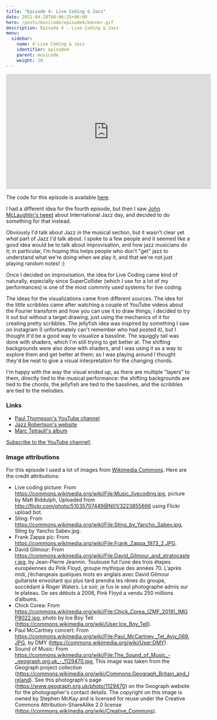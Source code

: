 ```yaml
---
title: "Episode 4: Live Coding & Jazz"
date: 2021-04-28T08:06:25+06:00
hero: /posts/musicode/episode4/banner.gif
description: Episode 4 - Live Coding & Jazz
menu:
  sidebar:
    name: 4-Live Coding & Jazz
    identifier: episode4
    parent: musicode
    weight: 10
---
```


<iframe width="560" height="315" src="https://www.youtube.com/embed/Oj6Sre4Lhac" title="YouTube video player" frameborder="0" allow="accelerometer; autoplay; clipboard-write; encrypted-media; gyroscope; picture-in-picture" allowfullscreen></iframe>

The code for this episode is available [here](https://github.com/psc-g/musicode/tree/main/ep4).

I had a different idea for the fourth episode, but then I saw [John McLaughlin's tweet](https://twitter.com/jmcl_gtr/status/1372490033391927296) about International Jazz day, and decided to do something for that instead.

Obviously I'd talk about Jazz in the musical section, but it wasn't clear yet _what_ part of Jazz I'd talk about. I spoke to a few people and it seemed like a good idea would be to talk about improvisation, and how jazz musicians do it; in particular, I'm hoping this helps people who don't "get" jazz to understand what we're doing when we play it, and that we're not just playing random notes! :)

Once I decided on improvisation, the idea for Live Coding came kind of naturally, especially since SuperCollider (which I use for a lot of my performances) is one of the most commnly used systems for live coding.

The ideas for the visualizations came from different sources. The idea for the little scribbles came after watching a couple of YouTube videos about the Fourier transform and how you can use it to draw things; I decided to try it out but without a target drawing, just using the mechanics of it for creating pretty scribbles. The jellyfish idea was inspired by something I saw on Instagram (I unfortunately can't remember who had posted it), but I thought it'd be a good way to visualize a bassline. The squiggly tail was done with shaders, which I'm still trying to get better at. The shifting backgrounds were also done with shaders, and I was using it as a way to explore them and get better at them; as I was playing around I thought they'd be neat to give a visual interpretation for the changing chords.

I'm happy with the way the visual ended up, as there are multiple "layers" to them, directly tied to the musical performance: the shifting backgrounds are tied to the chords, the jellyfish are tied to the basslines, and the scribbles are tied to the melodies.


### Links

*  [Paul Thompson's YouTube channel](https://www.youtube.com/user/pdbass)
*  [Jazz Robertson's website](https://jazzrobertson.com/)
*  [Marc Tetrault's album](https://marctetrault.bandcamp.com/releases)


[Subscribe to the YouTube channel!](https://www.youtube.com/channel/UCrZNf0XkxtXE0tsy1y2RT0w).


### Image attributions

For this episode I used a lot of images from [Wikimedia Commons](https://commons.wikimedia.org/wiki/Main_Page). Here are the credit attributions:


*  Live coding picture: From https://commons.wikimedia.org/wiki/File:Music_livecoding.jpg, picture by Matt Biddulph, Uploaded from http://flickr.com/photo/51035707449@N01/3223855666 using Flickr upload bot.
*  Sting: From https://commons.wikimedia.org/wiki/File:Sting_by_Yancho_Sabev.jpg, Sting by Yancho Sabev.jpg.
*  Frank Zappa pic: From https://commons.wikimedia.org/wiki/File:Frank_Zappa_1973_2.JPG.
*  David Gilmour: From https://commons.wikimedia.org/wiki/File:David_Gilmour_and_stratocaster.jpg, by Jean-Pierre Jeannin. Toulouse fut l’une des trois étapes européennes du Pink Floyd, groupe mythique des années 70. L’après midi, j’échangeais quelques mots en anglais avec David Gilmour guitariste envoûtant qui plus tard prendra les rênes du groupe, succédant à Roger Waters. Le soir, je fus le seul photographe admis sur le plateau. De ses débuts à 2006, Pink Floyd a vendu 250 millions d’albums.
*  Chick Corea: From https://commons.wikimedia.org/wiki/File:Chick_Corea_(ZMF_2019)_IMGP8022.jpg, photo by Ice Boy Tell (https://commons.wikimedia.org/wiki/User:Ice_Boy_Tell).
*  Paul McCartney concert: From https://commons.wikimedia.org/wiki/File:Paul_McCartney,_Tel_Aviv_069.JPG, by DMY (https://commons.wikimedia.org/wiki/User:DMY).
*  Sound of Music: From https://commons.wikimedia.org/wiki/File:The_Sound_of_Music_-_geograph.org.uk_-_1129470.jpg, This image was taken from the Geograph project collection (https://commons.wikimedia.org/wiki/Commons:Geograph_Britain_and_Ireland). See this photograph's page (https://www.geograph.org.uk/photo/1129470) on the Geograph website for the photographer's contact details. The copyright on this image is owned by Stephen McKay and is licensed for reuse under the Creative Commons Attribution-ShareAlike 2.0 license (https://commons.wikimedia.org/wiki/Creative_Commons).
